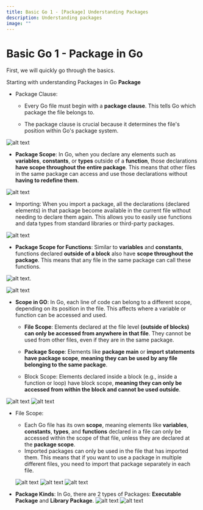```yaml
---
title: Basic Go 1 - [Package] Understanding Packages
description: Understanding packages
image: ""
---
```

# Basic Go 1 - Package in Go
First, we will quickly go through the basics.

Starting with understanding Packages in Go
**Package**

- Package Clause: 

    - Every Go file must begin with a **package clause**. This tells Go which package the file belongs to.

    - The package clause is crucial because it determines the file's position within Go's package system.


![alt text](./assets/go-0/clausepackage.png)
- **Package Scope**: In Go, when you declare any elements such as **variables**, **constants**, or **types** outside of a **function**, those declarations **have scope throughout the entire package**. This means that other files in the same package can access and use those declarations without **having to redefine them**.

![alt text](./assets/go-0/scopepackage.png)

- Importing: When you import a package, all the declarations (declared elements) in that package become available in the current file without needing to declare them again. This allows you to easily use functions and data types from standard libraries or third-party packages.

![alt text](./assets/go-0/importing.png)

- **Package Scope for Functions**: Similar to **variables** and **constants**, functions declared **outside of a block** also have **scope throughout the package**. This means that any file in the same package can call these functions.

![alt text](./assets/go-0/packagescope2.png).

![alt text](./assets/go-0/packagescope3.png)

- **Scope in GO**: 
In Go, each line of code can belong to a different scope, depending on its position in the file. This affects where a variable or function can be accessed and used.

    - **File Scope**: Elements declared at the file level **(outside of blocks) can only be accessed from anywhere in that file**. They cannot be used from other files, even if they are in the same package.

    - **Package Scope**: Elements like **package main** or **import statements have package scope**, **meaning they can be used by any file belonging to the same package**.

    - Block Scope: Elements declared inside a block (e.g., inside a function or loop) have block scope, **meaning they can only be accessed from within the block and cannot be used outside**.

![alt text](./assets/go-0/scope.png)
![alt text](./assets/go-0/scope2.png)

- File Scope: 
    - Each Go file has its own **scope**, meaning elements like **variables**, **constants**, **types**, and **functions** declared in a file can only be accessed within the scope of that file, unless they are declared at the **package scope**.
    - Imported packages can only be used in the file that has imported them. This means that if you want to use a package in multiple different files, you need to import that package separately in each file.

    ![alt text](./assets/go-0/filescope1.png)
    ![alt text](./assets/go-0/filescope2.png)
    ![alt text](./assets/go-0/filescope3.png)
- **Package Kinds**: In Go, there are 2 types of Packages: **Executable Package** and **Library Package**.
![alt text](./assets/go-0/kind.png)
![alt text](./assets/go-0/kind2.png)
